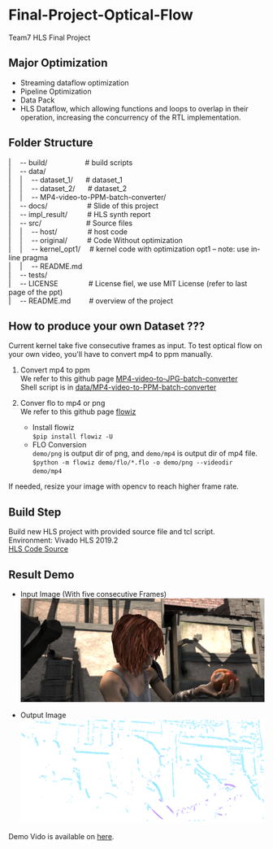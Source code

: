 # Final-Project-Optical-Flow

Team7 HLS Final Project  

## Major Optimization
* Streaming dataflow optimization 
* Pipeline Optimization
* Data Pack
* HLS Dataflow, which allowing functions and loops to overlap in their operation, increasing the concurrency of the RTL implementation.


## Folder Structure
 
|&emsp; -- build/&emsp;&emsp;&emsp;&emsp;&emsp;		    # build scripts  
|&emsp; -- data/			  
|&emsp;    |&emsp; -- dataset_1/&emsp;&ensp;		# dataset_1  
|&emsp;    |&emsp; -- dataset_2/&emsp;&ensp;		# dataset_2  
|&emsp;    |&emsp; -- MP4-video-to-PPM-batch-converter/   
|&emsp; -- docs/ &emsp;&emsp;&emsp;&emsp;&emsp;			# Slide of this project  
|&emsp; -- impl_result/ &emsp;&emsp;&ensp;# HLS synth report  
|&emsp; -- src/&emsp;&emsp;&emsp;&emsp;&emsp;&emsp;  # Source files  
|&emsp;    |&emsp; -- host/&emsp;&emsp;&emsp;&emsp;		# host code  
|&emsp;    |&emsp; -- original/&emsp;&emsp;&ensp;	# Code Without optimization  
|&emsp;    |&emsp; -- kernel_opt1/&ensp;&ensp;	# kernel code with optimization opt1 – note: use in-line pragma  	  
|&emsp;    |&emsp; --  README.md  
|&emsp; -- tests/  
|&emsp; -- LICENSE &emsp;&emsp;&emsp;&emsp;# License fiel, we use MIT License (refer to last page of the ppt)  
|&emsp; -- README.md &emsp;&emsp;		# overview of the project 


## How to produce your own Dataset ???
Current kernel take five consecutive frames as input. To test optical flow on your own video, you'll have to convert mp4 to ppm manually.

1. Convert mp4 to ppm  
We refer to this github page [MP4-video-to-JPG-batch-converter](https://github.com/jasonmayes/MP4-video-to-JPG-batch-converter)  
Shell script is in [data/MP4-video-to-PPM-batch-converter](https://github.com/yuweitt/Final-Project-Optical-Flow/tree/main/data/MP4-video-to-PPM-batch-converter)

2. Conver flo to mp4 or png  
We refer to this github page [flowiz](https://github.com/georgegach/flowiz)   
  
    * Install flowiz  
`$pip install flowiz -U`  
    * FLO Conversion  
    `demo/png` is output dir of png, and `demo/mp4` is output dir of mp4 file.  
`$python -m flowiz demo/flo/*.flo -o demo/png --videodir demo/mp4`

If needed, resize your image with opencv to reach higher frame rate.

## Build Step
Build new HLS project with provided source file and tcl script.  
Environment: Vivado HLS 2019.2  
[HLS Code Source](https://github.com/cornell-zhang/rosetta)

## Result Demo

* Input Image (With five consecutive Frames)
![Demo](data/dataset_1/frame1.png)  

* Output Image
![Demo](docs/demo.png)  

Demo Vido is available on [here](https://drive.google.com/drive/u/0/folders/1aZEH42efPpHFc-OHz4QsEv5FFpby9B18).